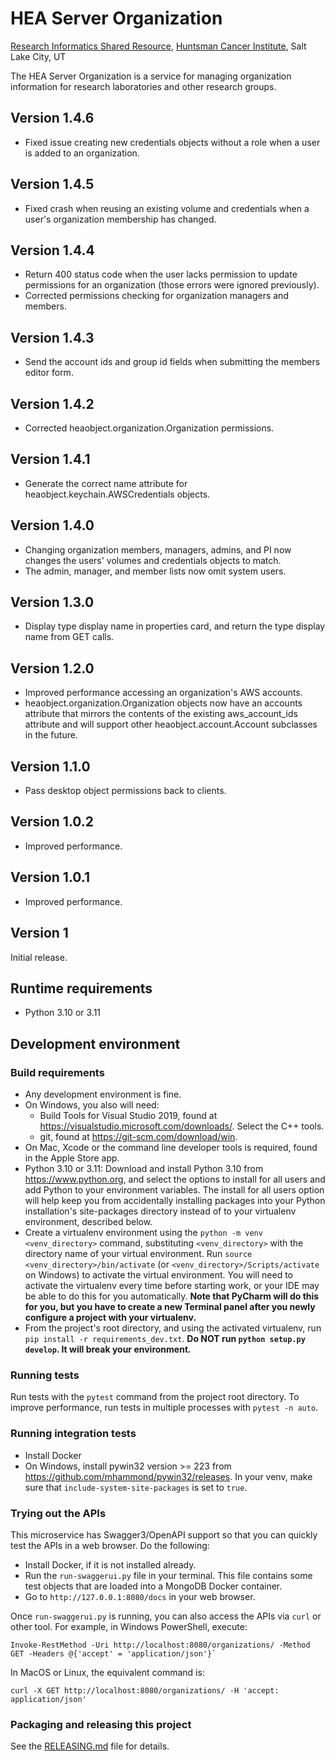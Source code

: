 # HEA Server Organization
[Research Informatics Shared Resource](https://risr.hci.utah.edu), [Huntsman Cancer Institute](https://hci.utah.edu),
Salt Lake City, UT

The HEA Server Organization is a service for managing organization information for research laboratories and other research groups.

## Version 1.4.6
* Fixed issue creating new credentials objects without a role when a user is added to an organization.

## Version 1.4.5
* Fixed crash when reusing an existing volume and credentials when a user's organization membership has changed.

## Version 1.4.4
* Return 400 status code when the user lacks permission to update permissions for an organization (those errors were ignored previously).
* Corrected permissions checking for organization managers and members.

## Version 1.4.3
* Send the account ids and group id fields when submitting the members editor form.

## Version 1.4.2
* Corrected heaobject.organization.Organization permissions.

## Version 1.4.1
* Generate the correct name attribute for heaobject.keychain.AWSCredentials objects.

## Version 1.4.0
* Changing organization members, managers, admins, and PI now changes the users' volumes and credentials objects to
match.
* The admin, manager, and member lists now omit system users.

## Version 1.3.0
* Display type display name in properties card, and return the type display name from GET calls.

## Version 1.2.0
* Improved performance accessing an organization's AWS accounts.
* heaobject.organization.Organization objects now have an accounts attribute that mirrors the contents of the existing
aws_account_ids attribute and will support other heaobject.account.Account subclasses in the future.

## Version 1.1.0
* Pass desktop object permissions back to clients.

## Version 1.0.2
* Improved performance.

## Version 1.0.1
* Improved performance.

## Version 1
Initial release.

## Runtime requirements
* Python 3.10 or 3.11

## Development environment

### Build requirements
* Any development environment is fine.
* On Windows, you also will need:
    * Build Tools for Visual Studio 2019, found at https://visualstudio.microsoft.com/downloads/. Select the C++ tools.
    * git, found at https://git-scm.com/download/win.
* On Mac, Xcode or the command line developer tools is required, found in the Apple Store app.
* Python 3.10 or 3.11: Download and install Python 3.10 from https://www.python.org, and select the options to install
for all users and add Python to your environment variables. The install for all users option will help keep you from
accidentally installing packages into your Python installation's site-packages directory instead of to your virtualenv
environment, described below.
* Create a virtualenv environment using the `python -m venv <venv_directory>` command, substituting `<venv_directory>`
with the directory name of your virtual environment. Run `source <venv_directory>/bin/activate` (or `<venv_directory>/Scripts/activate` on Windows) to activate the virtual
environment. You will need to activate the virtualenv every time before starting work, or your IDE may be able to do
this for you automatically. **Note that PyCharm will do this for you, but you have to create a new Terminal panel
after you newly configure a project with your virtualenv.**
* From the project's root directory, and using the activated virtualenv, run
  `pip install -r requirements_dev.txt`. **Do NOT run `python setup.py develop`. It will break your environment.**

### Running tests
Run tests with the `pytest` command from the project root directory. To improve performance, run tests in multiple
processes with `pytest -n auto`.

### Running integration tests
* Install Docker
* On Windows, install pywin32 version >= 223 from https://github.com/mhammond/pywin32/releases. In your venv, make sure that
`include-system-site-packages` is set to `true`.

### Trying out the APIs
This microservice has Swagger3/OpenAPI support so that you can quickly test the APIs in a web browser. Do the following:
* Install Docker, if it is not installed already.
* Run the `run-swaggerui.py` file in your terminal. This file contains some test objects that are loaded into a MongoDB
  Docker container.
* Go to `http://127.0.0.1:8080/docs` in your web browser.

Once `run-swaggerui.py` is running, you can also access the APIs via `curl` or other tool. For example, in Windows
PowerShell, execute:
```
Invoke-RestMethod -Uri http://localhost:8080/organizations/ -Method GET -Headers @{'accept' = 'application/json'}`
```
In MacOS or Linux, the equivalent command is:
```
curl -X GET http://localhost:8080/organizations/ -H 'accept: application/json'
```

### Packaging and releasing this project
See the [RELEASING.md](RELEASING.md) file for details.
